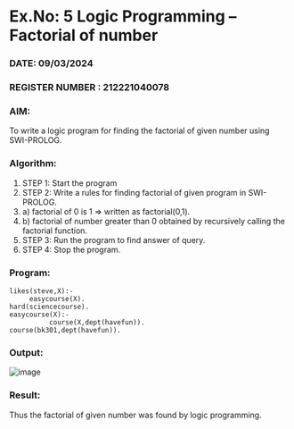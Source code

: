 # Ex.No: 5   Logic Programming – Factorial of number   
### DATE: 09/03/2024                                                                         
### REGISTER NUMBER : 212221040078
### AIM: 
To  write  a logic program for finding the factorial of given number using SWI-PROLOG. 
### Algorithm:
1. STEP 1: Start the program
2. STEP 2:  Write a rules for finding factorial of given program in SWI-PROLOG.
3.   a)	factorial of 0 is 1 => written as factorial(0,1).
4.   b)	factorial of number greater than 0 obtained by recursively calling the factorial    function.
5. STEP 3: Run the program  to find answer of  query.
6. STEP 4: Stop the program.

### Program:
```
likes(steve,X):-
     easycourse(X).
hard(sciencecourse).
easycourse(X):-
          course(X,dept(havefun)).
course(bk301,dept(havefun)).
```
### Output:
![image](https://github.com/ManiKandan228/AI_Lab_2023-24/assets/119160414/76000d21-5e62-4562-8b24-d0658ff7ad81)


### Result:
Thus the factorial of given number was found by logic programming. 
